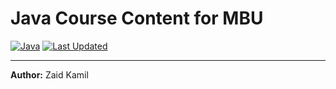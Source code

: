 # Java Course Content for MBU

[![Java](https://img.shields.io/badge/Java-Programming-orange)](https://www.java.com/)
[![Last Updated](https://img.shields.io/badge/Last%20Updated-2024--06--13-brightgreen)]()

---

**Author:** Zaid Kamil